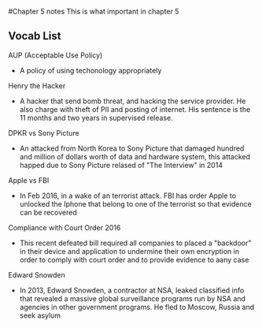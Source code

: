 #Chapter 5 notes
This is what important in chapter 5
## Vocab List
AUP (Acceptable Use Policy)
- A policy of using techonology appropriately

Henry the Hacker
- A hacker that send bomb threat, and hacking the service provider. He also charge with theft of PII and posting of internet. His sentence is the 11 months and two years in supervised release.

DPKR vs Sony Picture
- An attacked from North Korea to Sony Picture that damaged hundred and million of dollars worth of data and hardware system, this attacked happed due to Sony Picture relased of "The Interview" in 2014

Apple vs FBI
- In Feb 2016, in a wake of an terrorist attack. FBI has order Apple to unlocked the Iphone that belong to one of the terrorist so that evidence can be recovered

Compliance with Court Order 2016
- This recent defeated bill required all companies to placed a "backdoor" in their device and application to undermine their own encryption in order to comply with court order and to provide evidence to aany case

Edward Snowden
- In 2013, Edward Snowden, a contractor at NSA, leaked classified info that revealed a massive global surveillance programs run by NSA and agencies in other government programs. He fled to Moscow, Russia and seek asylum 

